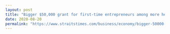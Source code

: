 ```yaml
---
layout: post
title: "Bigger $50,000 grant for first-time entrepreneurs among more help for local start-ups"
date: 2020-08-20
permalink: "https://www.straitstimes.com/business/economy/bigger-50000-grant-for-first-time-entrepreneurs-among-more-help-for-local-start-ups?xtor=CS3-18&utm_source=STiPhone&utm_medium=share&utm_term=2020-08-20%2020%3A08%3A53"
--- 
```

